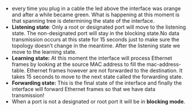 - every time you plug in a cable the led above the interface was orange and after a while became green. What is happening at this moment is that spanning tree is determining the state of the interface.
-   **Listening state**: Only a root or designated port will move to the listening state. The non-designated port will stay in the blocking state.No data transmission occurs at this state for 15 seconds just to make sure the topology doesn’t change in the meantime. After the listening state we move to the learning state.
-   **Learning state:** At this moment the interface will process Ethernet frames by looking at the source MAC address to fill the mac-address-table. Ethernet frames however are not forwarded to the destination. It takes 15 seconds to move to the next state called the forwarding state.
-   **Forwarding state:** This is the final state of the interface and finally the interface will forward Ethernet frames so that we have data transmission!
- When a port is not a designated or root port it will be in **blocking mode**.